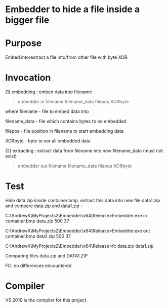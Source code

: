 # Embedder to hide a file inside a bigger file

Purpose
=======
Embed into/extract a file into/from other file with byte XOR.

Invocation
==========
(1) embedding : embed data into filename

>embedder in filename filename_data filepos XORbyte

where
  filename      - file to embed data into
  
  filename_data - file which contains bytes to be embedded
  
  filepos       - file position in filename to start embedding data
  
  XORbyte       - byte to xor all embedded data

(2) extracting : extract data from filename into new filename_data (must not exist)

>embedder out filename filename_data filepos XORbyte

Test
====
Hide data.zip inside container.bmp, extract this data into new file data1.zip 
and compare data.zip and data1.zip :

C:\AndrewK\MyProjects2\Embedder\x64\Release>Embedder.exe in container.bmp data.zip 500 37

C:\AndrewK\MyProjects2\Embedder\x64\Release>Embedder.exe out container.bmp data1.zip 500 37

C:\AndrewK\MyProjects2\Embedder\x64\Release>fc data.zip data1.zip

Comparing files data.zip and DATA1.ZIP

FC: no differences encountered

Compiler
========
VS 2019 is the compiler for this project.


